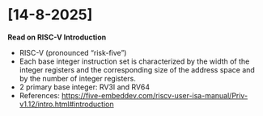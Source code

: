 # [14-8-2025]  
**Read on RISC-V Introduction**  
- RISC-V (pronounced “risk-five”)   
- Each base integer instruction set is characterized by the width of the integer registers and the corresponding size of the address space and by the number of integer registers.  
- 2 primary base integer: RV3I and RV64
- References: https://five-embeddev.com/riscv-user-isa-manual/Priv-v1.12/intro.html#introduction
